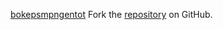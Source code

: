 [bokepsmpngentot](https://bokepsmpngentot.pages.dev)
Fork the [repository](https://github.com/harlahsaduki) on GitHub.